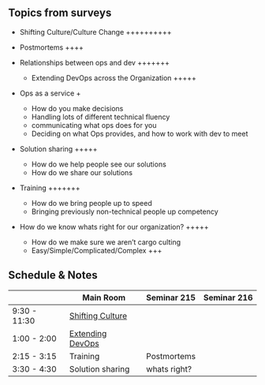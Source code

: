 Topics from surveys
---
* Shifting Culture/Culture Change ++++++++++

* Postmortems ++++

* Relationships between ops and dev +++++++
  * Extending DevOps across the Organization +++++

* Ops as a service +
  * How do you make decisions
  * Handling lots of different technical fluency
  * communicating what ops does for you
  * Deciding on what Ops provides, and how to work with dev to meet

* Solution sharing +++++
  * How do we help people see our solutions
  * How do we share our solutions

* Training +++++++
  * How do we bring people up to speed
  * Bringing previously non-technical people up competency

* How do we know whats right for our organization? +++++
  * How do we make sure we aren’t cargo culting
  * Easy/Simple/Complicated/Complex +++

Schedule & Notes
---
|| Main Room | Seminar 215 | Seminar 216|
|---|---|---|---|
|9:30 - 11:30|[Shifting Culture](https://github.com/devops4lib/DevOpsSummit/blob/master/2017/day2-people/Culture-Change.md)|||
|1:00 -  2:00|[Extending DevOps](https://github.com/devops4lib/DevOpsSummit/blob/master/2017/day2-people/Extending-DevOps.md)|||
|2:15 -  3:15|Training|Postmortems||
|3:30 - 4:30|Solution sharing|whats right?||
